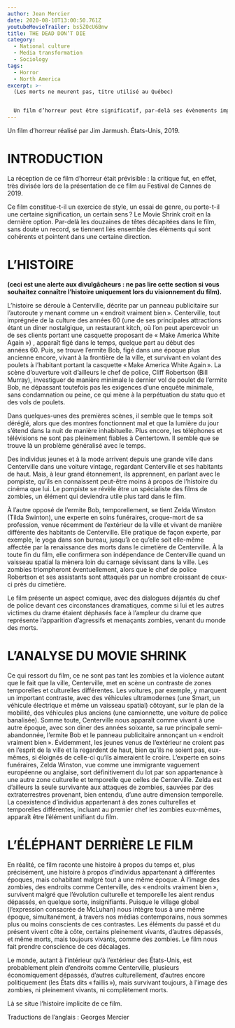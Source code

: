 ```yaml
---
author: Jean Mercier
date: 2020-08-10T13:00:50.761Z
youtubeMovieTrailer: bs5ZOcU6Bnw
title: THE DEAD DON’T DIE
category:
  - National culture
  - Media transformation
  - Sociology
tags:
  - Horror
  - North America
excerpt: >-
  (Les morts ne meurent pas, titre utilisé au Québec)


  Un film d’horreur peut être significatif, par-delà ses évènements improbables et sa violence systématique. Il semble que ce soit le cas avec ce film de zombies.
---
```

Un film d’horreur réalisé par Jim Jarmush. États-Unis, 2019. 

# INTRODUCTION

La réception de ce film d’horreur était prévisible : la critique fut, en effet,
 très divisée lors de la présentation de ce film au Festival de Cannes de 2019.

Ce film constitue-t-il un exercice de style, un essai de genre, ou porte-t-il une certaine signification, un certain sens ? Le Movie Shrink croit en la dernière option. Par-delà les douzaines de têtes décapitées dans le film, sans doute un record, se tiennent liés ensemble des éléments qui sont cohérents et pointent dans une certaine direction.

# L’HISTOIRE

**(ceci est une alerte aux divulgâcheurs : ne pas lire cette section si vous souhaitez connaître l’histoire uniquement lors du visionnement du film).**

L’histoire se déroule à Centerville, décrite par un panneau publicitaire sur l’autoroute y menant comme un « endroit vraiment bien ». Centerville, tout imprégnée de la culture des années 60 (une de ses principales attractions étant un diner nostalgique, un restaurant kitch, où l’on peut apercevoir un de ses clients portant une casquette proposant de « Make America White Again ») , apparaît figé dans le temps, quelque part au début des années 60. Puis, se trouve l’ermite Bob, figé dans une époque plus ancienne encore, vivant à la frontière de la ville, et survivant en volant des poulets à l’habitant  portant la casquette « Make America White Again ». La scène d’ouverture voit d’ailleurs le chef de police, Cliff Robertson (Bill Murray), investiguer de manière minimale le dernier vol de poulet de l’ermite Bob, ne dépassant toutefois pas les exigences d’une enquête minimale, sans condamnation ou peine, ce qui mène à la perpétuation du statu quo et des vols de poulets.

Dans quelques-unes des premières scènes, il semble que le temps soit déréglé, alors que des montres fonctionnent mal et que la lumière du jour s’étend dans la nuit de manière inhabituelle. Plus encore, les téléphones et télévisions ne sont pas pleinement fiables à Centertown. Il semble que se trouve là un problème généralisé avec le temps. 

Des individus jeunes et à la mode arrivent depuis une grande ville dans Centerville  dans une voiture vintage, regardant Centerville et ses habitants de haut.  Mais, à leur grand étonnement, ils apprennent, en parlant avec le pompiste, qu’ils en connaissent peut-être moins à propos de l’histoire du cinéma que lui. Le pompiste se révèle être un spécialiste des films de zombies, un élément qui deviendra utile plus tard dans le film.

À l’autre opposé de l’ermite Bob, temporellement, se tient Zelda Winston (Tilda Swinton), une experte en soins funéraires, croque-mort de sa profession, venue récemment de l’extérieur de la ville et vivant de manière différente des habitants de Centerville. Elle pratique de façon experte, par exemple, le yoga dans son bureau, jusqu’à ce qu’elle soit elle-même affectée par la renaissance des morts dans le cimetière de Centerville. À la toute fin du film, elle confirmera son indépendance de Centerville quand un vaisseau spatial la mènera loin du carnage sévissant dans la ville. Les zombies triompheront éventuellement, alors que le chef de police Robertson et ses assistants sont attaqués par un nombre croissant de ceux-ci près du cimetière.

Le film présente un aspect comique, avec des dialogues déjantés du chef de police devant ces circonstances dramatiques, comme si lui et les autres victimes du drame étaient déphasés face à l’ampleur du drame que représente l’apparition d’agressifs et menaçants zombies, venant du monde des morts. 

# L’ANALYSE DU MOVIE SHRINK

Ce qui ressort du film, ce ne sont pas tant les zombies et la violence autant que le fait que la ville, Centerville, met en scène un contraste de zones temporelles et culturelles différentes.
 Les voitures, par exemple, y marquent un important contraste, avec des véhicules ultramodernes (une Smart, un véhicule électrique et même un vaisseau spatial) côtoyant, sur le plan de la mobilité, des véhicules plus anciens (une camionnette, une voiture de police banalisée). Somme toute, Centerville nous apparaît comme vivant à une autre époque, avec son diner des années soixante, sa rue principale semi-abandonnée, l’ermite Bob et le panneau publicitaire annonçant un « endroit vraiment bien ». Évidemment, les jeunes venus de l’extérieur ne croient pas en l’esprit de la ville et la regardent de haut, bien qu’ils ne soient pas, eux-mêmes, si éloignés de celle-ci qu’ils aimeraient le croire. L’experte en soins funéraires, Zelda Winston, vue comme une immigrante vaguement européenne ou anglaise, sort définitivement du lot par son appartenance à une autre zone culturelle et temporelle que celles de Centerville. Zelda est d’ailleurs la seule survivante aux attaques de zombies, sauvées par des extraterrestres provenant, bien entendu, d’une autre dimension temporelle. La coexistence d’individus appartenant à des zones culturelles et temporelles différentes, incluant au premier chef les zombies eux-mêmes, apparaît être l’élément unifiant du film. 

# L’ÉLÉPHANT DERRIÈRE LE FILM

En réalité, ce film raconte une histoire à propos du temps et, plus précisément, une histoire à propos d’individus appartenant à différentes époques, mais cohabitant malgré tout à une même époque. À l’image des zombies, des endroits comme Centerville, des « endroits vraiment bien », survivent malgré que l’évolution culturelle et temporelle les aient rendus dépassés, en quelque sorte, insignifiants. Puisque le village global (l’expression consacrée de McLuhan) nous intègre tous à une même époque, simultanément, à travers nos médias contemporains, nous sommes plus ou moins conscients de ces contrastes. Les éléments du passé et du présent vivent côte à côte, certains pleinement vivants, d’autres dépassés, et même morts, mais toujours vivants, comme des zombies. Le film nous fait prendre conscience de ces décalages. 

Le monde, autant à l’intérieur qu’à l’extérieur des États-Unis, est probablement plein d’endroits comme Centerville, plusieurs économiquement dépassés, d’autres culturellement, d’autres encore politiquement (les États dits « faillis »), mais survivant toujours, à l’image des zombies, ni pleinement vivants, ni complètement morts.

Là se situe l’histoire implicite de ce film.

Traductions de l’anglais : Georges Mercier